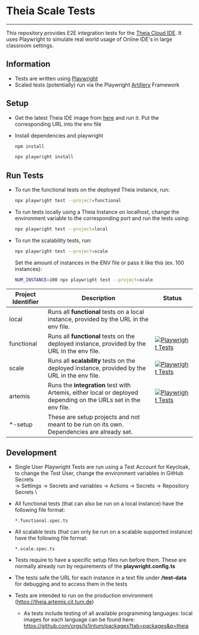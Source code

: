 # Theia Scale Tests

---

This repository provides E2E integration tests for the [Theia Cloud IDE](https://theia-cloud.io). It uses Playwright to simulate real world usage of Online IDE's in large classroom settings.


## Information

- Tests are written using [Playwright](https://playwright.dev)
- Scaled tests (potentially) run via the Playwright [Artillery](https://artillery.io) Framework

## Setup

- Get the latest Theia IDE image from [here](https://ghcr.io/eclipse-theia/theia-ide/theia-ide:latest) and run it. Put the corresponding URL into the env file

- Install dependencies and playwright
  ```bash
  npm install
  ```
  ```bash
  npx playwright install
  ```

## Run Tests

- To run the functional tests on the deployed Theia instance, run:
  ```bash
  npx playwright test --project=functional
  ```
  
- To run tests locally using a Theia Instance on localhost, change the environment variable to the corresponding port and run the tests using:
  ```bash
  npx playwright test --project=local
  ```

- To run the scalability tests, run:
  ```bash
  npx playwright test --project=scale
  ```
  Set the amount of instances in the ENV file or pass it like this (ex. 100 instances):
  ```bash
  NUM_INSTANCE=100 npx playwright test --project=scale
  ```

| Project Identifier | Description                                                                                                     | Status |
|--------------------|-----------------------------------------------------------------------------------------------------------------|--------|
| local              | Runs all __functional__ tests on a local instance, provided by the URL in the env file.                         |        |
| functional         | Runs all __functional__ tests on the deployed instance, provided by the URL in the env file.                    |[![Playwright Tests](https://github.com/ls1intum/theia-scale-tests/actions/workflows/functional-tests.yml/badge.svg)](https://github.com/ls1intum/theia-scale-tests/actions/workflows/functional-tests.yml)
| scale              | Runs all __scalability__ tests on the deployed instance, provided by the URL in the env file.                   |[![Playwright Tests](https://github.com/ls1intum/theia-scale-tests/actions/workflows/scalable-tests.yml/badge.svg)](https://github.com/ls1intum/theia-scale-tests/actions/workflows/scalable-tests.yml)
| artemis            | Runs the __integration__ test with Artemis, either local or deployed depending on the URLs set in the env file. |[![Playwright Tests](https://github.com/ls1intum/theia-scale-tests/actions/workflows/artemis-integration-tests.yml/badge.svg)](https://github.com/ls1intum/theia-scale-tests/actions/workflows/artemis-integration-tests.yml)
| *-setup            | These are setup projects and not meant to be run on its own. Dependencies are already set.                      |


## Development

  - Single User Playwright Tests are run using a Test Account for Keycloak, to change the Test User, change the environment variables in GitHub Secrets \
-> Settings -> Secrets and variables -> Actions -> Secrets -> Repository Secrets \

  - All functional tests (that can also be run on a local instance) have the following file format:
    ```none
    *.functional.spec.ts
    ```
  - All scalable tests (that can only be run on a scalable supported instance) have the following file format:
    ```none
    *.scale.spec.ts
    ```
  - Tests require to have a specific setup files run before them. These are normally already run by requirements of the __playwright.config.ts__
  - The tests safe the URL for each instance in a text file under __/test-data__ for debugging and to access them in the tests
  - Tests are intended to run on the production environment (https://theia.artemis.cit.tum.de)
    - As tests include testing of all available programming languages: local images for each language can be found here: https://github.com/orgs/ls1intum/packages?tab=packages&q=theia
